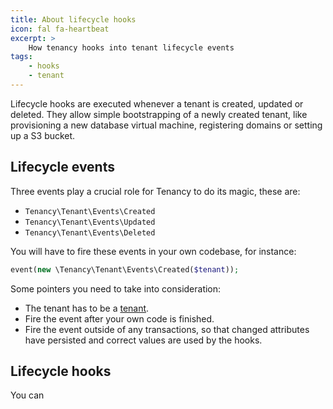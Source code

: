 ```yaml
---
title: About lifecycle hooks
icon: fal fa-heartbeat
excerpt: >
    How tenancy hooks into tenant lifecycle events
tags:
    - hooks
    - tenant
---
```


Lifecycle hooks are executed whenever a tenant is created, updated or deleted.
They allow simple bootstrapping of a newly created tenant, like provisioning a new
database virtual machine, registering domains or setting up a S3 bucket.

## Lifecycle events

Three events play a crucial role for Tenancy to do its magic, these are:

- `Tenancy\Tenant\Events\Created` 
- `Tenancy\Tenant\Events\Updated` 
- `Tenancy\Tenant\Events\Deleted` 

You will have to fire these events in your own codebase, for instance:

```php
event(new \Tenancy\Tenant\Events\Created($tenant));
```

Some pointers you need to take into consideration:

- The tenant has to be a [tenant](what-is-a-tenant).
- Fire the event after your own code is finished.
- Fire the event outside of any transactions, so that changed attributes
have persisted and correct values are used by the hooks.

## Lifecycle hooks

You can 